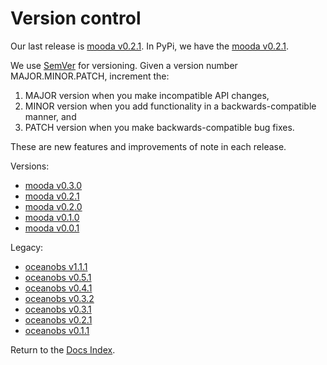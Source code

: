 # Version control

Our last release is [mooda v0.2.1](https://github.com/rbardaji/mooda/releases). In PyPi, we have the [mooda v0.2.1](https://pypi.org/project/mooda/).

We use [SemVer](http://semver.org/) for versioning. Given a version number MAJOR.MINOR.PATCH, increment the:

1. MAJOR version when you make incompatible API changes,
2. MINOR version when you add functionality in a backwards-compatible manner, and
3. PATCH version when you make backwards-compatible bug fixes.

These are new features and improvements of note in each release.

Versions:

* [mooda v0.3.0](mooda_v0_3_0.md)
* [mooda v0.2.1](mooda_v0_2_1.md)
* [mooda v0.2.0](mooda_v0_2_0.md)
* [mooda v0.1.0](mooda_v0_1_0.md)
* [mooda v0.0.1](mooda_v0_0_1.md)

Legacy:

* [oceanobs v1.1.1](oceanobs_v1_1_1.md)
* [oceanobs v0.5.1](oceanobs_v0_5_1.md)
* [oceanobs v0.4.1](oceanobs_v0_4_1.md)
* [oceanobs v0.3.2](oceanobs_v0_3_2.md)
* [oceanobs v0.3.1](oceanobs_v0_3_1.md)
* [oceanobs v0.2.1](oceanobs_v0_2_1.md)
* [oceanobs v0.1.1](oceanobs_v0_1_1.md)

Return to the [Docs Index](../index_docs.md).